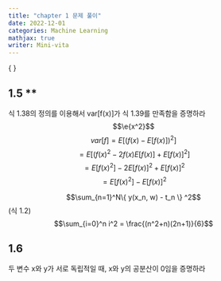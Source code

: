 ```yaml
---
title: "chapter 1 문제 풀이"
date: 2022-12-01
categories: Machine Learning
mathjax: true
writer: Mini-vita
---
```


\{ \}

## 1.5 **
식 1.38의 정의를 이용해서 var[f(x)]가 식 1.39를 만족함을 증명하라
$$\e{x^2}$$
$$var[f] = E[(f(x) - E[f(x)])^2]$$
$$       = E[(f(x)^2 - 2f(x)E[f(x)] + E[f(x)]^2] $$
$$       = E[f(x)^2] - 2E[f(x)]^2 + E[f(x)]^2 $$
$$       = E[f(x)^2] - E[f(x)]^2 $$

$$\sum_{n=1}^N\{ y(x_n, w) - t_n \} ^2$$   (식 1.2)
$$\sum_{i=0}^n i^2 = \frac{(n^2+n)(2n+1)}{6}$$

## 1.6 ## 
두 변수 x와 y가 서로 독립적일 때, x와 y의 공분산이 0임을 증명하라

